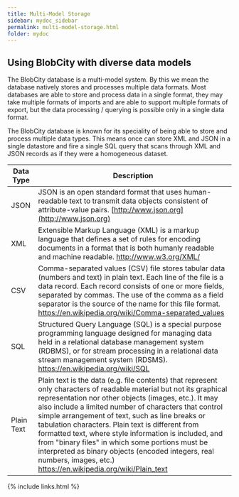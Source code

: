 ```yaml
---
title: Multi-Model Storage
sidebar: mydoc_sidebar
permalink: multi-model-storage.html
folder: mydoc
---
```


## Using BlobCity with diverse data models

The BlobCity database is a multi-model system. By this we mean the database natively stores and processes multiple data formats. Most databases are able to store and process data in a single format, they may take multiple formats of imports and are able to support multiple formats of export, but the data processing / querying is possible only in a single data format.

The BlobCity database is known for its speciality of being able to store and process multiple data types. This means once can store XML and JSON in a single datastore and fire a single SQL query that scans through XML and JSON records as if they were a homogeneous dataset.

Data Type | Description
----------|----------|
JSON | JSON is an open standard format that uses human-readable text to transmit data objects consistent of attribute-value pairs. [http://www.json.org](http://www.json.org)
XML | Extensible Markup Language (XML) is a markup language that defines a set of rules for encoding documents in a format that is both humanly readable and machine readable. http://www.w3.org/XML/
CSV | Comma-separated values (CSV) file stores tabular data (numbers and text) in plain text. Each line of the file is a data record. Each record consists of one or more fields, separated by commas. The use of the comma as a field separator is the source of the name for this file format. https://en.wikipedia.org/wiki/Comma-separated_values
SQL | Structured Query Language (SQL) is a special purpose programming language designed for managing data held in a relational database management system (RDBMS), or for stream processing in a relational data stream management system (RDSMS). https://en.wikipedia.org/wiki/SQL
Plain Text | Plain text is the data (e.g. file contents) that represent only characters of readable material but not its graphical representation nor other objects (images, etc.). It may also include a limited number of characters that control simple arrangement of text, such as line breaks or tabulation characters. Plain text is different from formatted text, where style information is included, and from "binary files" in which some portions must be interpreted as binary objects (encoded integers, real numbers, images, etc.) https://en.wikipedia.org/wiki/Plain_text
{% include links.html %}
